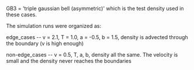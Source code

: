 GB3 = 'triple gaussian bell (asymmetric)' which is the test density used in these cases.

The simulation runs were organized as:

edge_cases -- v = 2.1, T = 1.0, a = -0.5, b = 1.5, density is advected through the boundary (v is high enough)

non-edge_cases -- v = 0.5, T, a, b, density all the same. The velocity is small and the density never reaches the boundaries
